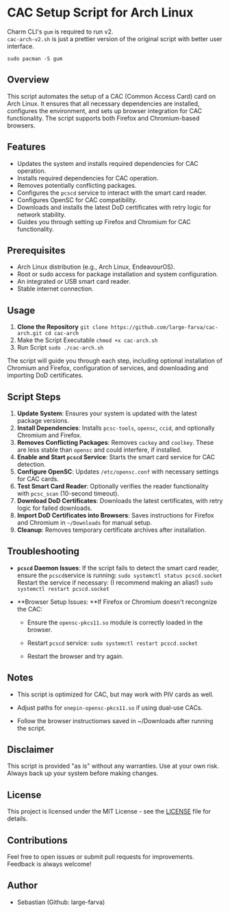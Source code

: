 # CAC Setup Script for Arch Linux

Charm CLI's ```gum``` is required to run v2.  
```cac-arch-v2.sh``` is just a prettier version of the original script with better user interface. 
  
```sudo pacman -S gum```

## Overview

This script automates the setup of a CAC (Common Access Card) card on Arch Linux. It ensures that all necessary dependencies are installed, configures the environment, and sets up browser integration for CAC functionality. The script supports both Firefox and Chromium-based browsers.

## Features

- Updates the system and installs required dependencies for CAC operation.
- Installs required dependencies for CAC operation.
- Removes potentially conflicting packages.
- Configures the `pcscd` service to interact with the smart card reader.
- Configures OpenSC for CAC compatibility.
- Downloads and installs the latest DoD certificates with retry logic for network stability.
- Guides you through setting up Firefox and Chromium for CAC functionality.

## Prerequisites

- Arch Linux distribution (e.g., Arch Linux, EndeavourOS).
- Root or sudo access for package installation and system configuration.
- An integrated or USB smart card reader.
- Stable internet connection.

## Usage

1. **Clone the Repository**
  `git clone https://github.com/large-farva/cac-arch.git
  cd cac-arch`
2. Make the Script Executable
  `chmod +x cac-arch.sh`
3. Run Script
  `sudo ./cac-arch.sh`

The script will guide you through each step, including optional installation of Chromium and Firefox, configuration of services, and downloading and importing DoD certificates.

## Script Steps

1. **Update System**: Ensures your system is updated with the latest package versions.
2. **Install Dependencies**: Installs `pcsc-tools`, `opensc`, `ccid`, and optionally Chromium and Firefox.
3. **Removes Conflicting Packages**: Removes `cackey` and `coolkey`. These are less stable than `opensc` and could interfere, if installed.
4. **Enable and Start `pcscd` Service**: Starts the smart card service for CAC detection.
5. **Configure OpenSC**: Updates `/etc/opensc.conf` with necessary settings for CAC cards.
6. **Test Smart Card Reader**: Optionally verifies the reader functionality with `pcsc_scan` (10-second timeout).
7. **Download DoD Certificates**: Downloads the latest certificates, with retry logic for failed downloads.
8. **Import DoD Certificates into Browsers**: Saves instructions for Firefox and Chromium in `~/Downloads` for manual setup.
9. **Cleanup**: Removes temporary certificate archives after installation.

## Troubleshooting

- **`pcscd` Daemon Issues**: If the script fails to detect the smart card reader, ensure the `pcscd`service is running:
  `sudo systemctl status pcscd.socket`
  Restart the service if necessary: (I recommend making an alias!)
  `sudo systemctl restart pcscd.socket`
  
- **Browser Setup Issues: **If Firefox or Chromium doesn't recongnize the CAC:
  
  - Ensure the `opensc-pkcs11.so` module is correctly loaded in the browser.
    
  - Restart `pcscd` service:
    `sudo systemctl restart pcscd.socket`
    
  - Restart the browser and try again.
    

## Notes

- This script is optimized for CAC, but may work with PIV cards as well.
  
- Adjust paths for `onepin-opensc-pkcs11.so` if using dual-use CACs.
  
- Follow the browser instructionws saved in ~/Downloads after running the script.
  

## Disclaimer

This script is provided "as is" without any warranties. Use at your own risk. Always back up your system before making changes.

## License

This project is licensed under the MIT License - see the [LICENSE](LICENSE) file for details.

## Contributions

Feel free to open issues or submit pull requests for improvements. Feedback is always welcome!

## Author

- Sebastian (Github: large-farva)
